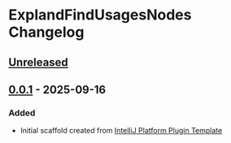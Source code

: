 <!-- Keep a Changelog guide -> https://keepachangelog.com -->

# ExplandFindUsagesNodes Changelog

## [Unreleased]

## [0.0.1] - 2025-09-16

### Added

- Initial scaffold created from [IntelliJ Platform Plugin Template](https://github.com/JetBrains/intellij-platform-plugin-template)

[Unreleased]: https://github.com/nadia-tarashkevich/ExplandFindUsagesNodes/compare/v0.0.1...HEAD
[0.0.1]: https://github.com/nadia-tarashkevich/ExplandFindUsagesNodes/commits/v0.0.1
